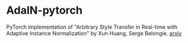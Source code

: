 # AdaIN-pytorch
PyTorch implementation of "Arbitrary Style Transfer in Real-time with Adaptive Instance Normalization" by Xun Huang, Serge Belongie. [arxiv](https://arxiv.org/abs/1703.06868)
